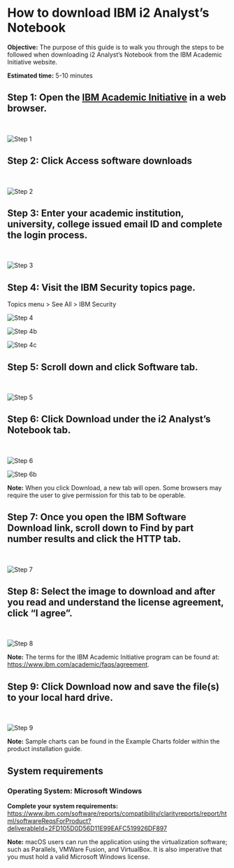 # How to download IBM i2 Analyst’s Notebook

**Objective:** The purpose of this guide is to walk you through the steps to be followed when downloading i2 Analyst’s Notebook from the IBM Academic Initiative website.

**Estimated time:**  5-10 minutes

## Step 1: Open the [IBM Academic Initiative](http://ibm.com/academic) in a web browser.
<br />

![Step 1](images/step1.png)

## Step 2: Click **Access software downloads**
<br />

![Step 2](images/step2.png)

## Step 3: Enter your academic institution, university, college issued email ID and complete the login process.
<br />

![Step 3](images/step3.png)

## Step 4: Visit the IBM Security topics page.
Topics menu > See All > IBM Security 
<br />

![Step 4](images/step4.png)
<br />

![Step 4b](images/step4b.png)
<br />

![Step 4c](images/step4c.png)

## Step 5: Scroll down and click Software tab.
<br />

![Step 5](images/step5.png)

## Step 6: Click Download under the i2 Analyst’s Notebook tab.
<br />

![Step 6](images/step6.png)
<br />

![Step 6b](images/step6b.png)

**Note:** When you click Download, a new tab will open. Some browsers may require the user to give permission for this tab to be operable.

## Step 7: Once you open the IBM Software Download link, scroll down to Find by part number results and click the HTTP tab.
<br />

![Step 7](images/step7.png)

## Step 8: Select the image to download and after you read and understand the license agreement, click “I agree”.
<br />

![Step 8](images/step8.png)

**Note:** The terms for the IBM Academic Initiative program can be found at: 
https://www.ibm.com/academic/faqs/agreement.

## Step 9: Click Download now and save the file(s) to your local hard drive.
<br />

![Step 9](images/step9.png)

**Note:** Sample charts can be found in the Example Charts folder within the product installation guide.

## System requirements

### **Operating System: Microsoft Windows**

**Complete your system requirements:** https://www.ibm.com/software/reports/compatibility/clarityreports/report/html/softwareReqsForProduct?deliverableId=2FD105D0D56D11E99EAFC519926DF897

**Note:** macOS users can run the application using the virtualization software; such as Parallels, VMWare Fusion, and VirtualBox. It is also imperative that you must hold a valid Microsoft Windows license. 
